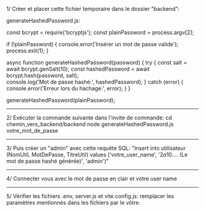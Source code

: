 1/ Créer et placer cette fichier temporaire dans le dossier "backend":

generateHashedPassword.js:

const bcrypt = require('bcryptjs');
const plainPassword = process.argv[2];

if (!plainPassword) {
  console.error('Insérer un mot de passe valide');
  process.exit(1);
}

async function generateHashedPassword(password) {
  try {
    const salt = await bcrypt.genSalt(10);
    const hashedPassword = await bcrypt.hash(password, salt);   
    console.log('Mot de passe hashé:', hashedPassword);
  } catch (error) {
    console.error('Erreur lors du hachage:', error);
  }
}

generateHashedPassword(plainPassword);

__________________________

2/ Exécuter la commande suivante dans l'invite de commande: 
cd chemin_vers_backend/backend
node generateHashedPassword.js votre_mot_de_passe

__________________________

3/ Puis créer un "admin" avec cette requête SQL:
"Insert into utilisateur (NomUtil, MotDePasse, TitreUtil) values ('votre_user_name', '$2a$10.... (Le mot de passe hashé générée)', 'admin')"

__________________________

4/ Connecter vous avec le mot de passe en clair et votre user name

__________________________

5/ Vérifier les fichiers .env, server.js et vite.config.js: remplacer les paramètres mentionnés dans les fichiers par le vôtre.
